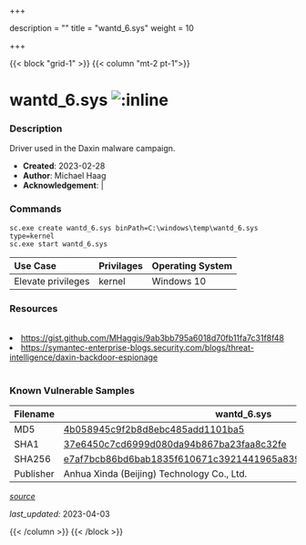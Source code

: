 +++

description = ""
title = "wantd_6.sys"
weight = 10

+++


{{< block "grid-1" >}}
{{< column "mt-2 pt-1">}}


# wantd_6.sys ![:inline](/images/twitter_verified.png) 


### Description

Driver used in the Daxin malware campaign.

- **Created**: 2023-02-28
- **Author**: Michael Haag
- **Acknowledgement**:  | [](https://twitter.com/)

### Commands

```
sc.exe create wantd_6.sys binPath=C:\windows\temp\wantd_6.sys type=kernel
sc.exe start wantd_6.sys
```

| Use Case | Privilages | Operating System | 
|:---- | ---- | ---- |
| Elevate privileges | kernel | Windows 10 |

### Resources
<br>
<li><a href="https://gist.github.com/MHaggis/9ab3bb795a6018d70fb11fa7c31f8f48">https://gist.github.com/MHaggis/9ab3bb795a6018d70fb11fa7c31f8f48</a></li>
<li><a href="https://symantec-enterprise-blogs.security.com/blogs/threat-intelligence/daxin-backdoor-espionage">https://symantec-enterprise-blogs.security.com/blogs/threat-intelligence/daxin-backdoor-espionage</a></li>
<br>

### Known Vulnerable Samples

| Filename | wantd_6.sys |
|:---- | ---- | 
| MD5 | <a href="https://www.virustotal.com/gui/file/4b058945c9f2b8d8ebc485add1101ba5">4b058945c9f2b8d8ebc485add1101ba5</a> |
| SHA1 | <a href="https://www.virustotal.com/gui/file/37e6450c7cd6999d080da94b867ba23faa8c32fe">37e6450c7cd6999d080da94b867ba23faa8c32fe</a> |
| SHA256 | <a href="https://www.virustotal.com/gui/file/e7af7bcb86bd6bab1835f610671c3921441965a839673ac34444cf0ce7b2164e">e7af7bcb86bd6bab1835f610671c3921441965a839673ac34444cf0ce7b2164e</a> |
| Publisher | Anhua Xinda (Beijing) Technology Co., Ltd. || Signature | T, h, e,  , d, i, g, i, t, a, l,  , s, i, g, n, a, t, u, r, e,  , o, f,  , t, h, e,  , o, b, j, e, c, t,  , d, i, d,  , n, o, t,  , v, e, r, i, f, y, .   || Date | 8:23 PM 2/28/2022 || Company | Microsoft Corporation || Description | WAN Transport Driver || Product | Microsoft Windows Operating System |


[*source*](https://github.com/magicsword-io/LOLDrivers/tree/main/yaml/wantd_6.sys.yml)

*last_updated:* 2023-04-03








{{< /column >}}
{{< /block >}}
